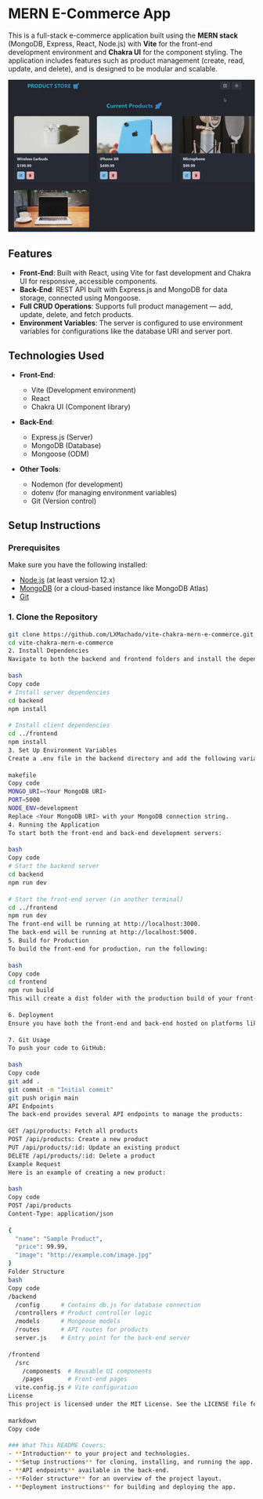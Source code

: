 # MERN E-Commerce App

This is a full-stack e-commerce application built using the **MERN stack** (MongoDB, Express, React, Node.js) with **Vite** for the front-end development environment and **Chakra UI** for the component styling. The application includes features such as product management (create, read, update, and delete), and is designed to be modular and scalable.

![Project Screenshot](frontend/public/screenshot-for-readme.png)

## Features

- **Front-End**: Built with React, using Vite for fast development and Chakra UI for responsive, accessible components.
- **Back-End**: REST API built with Express.js and MongoDB for data storage, connected using Mongoose.
- **Full CRUD Operations**: Supports full product management — add, update, delete, and fetch products.
- **Environment Variables**: The server is configured to use environment variables for configurations like the database URI and server port.

## Technologies Used

- **Front-End**: 
  - Vite (Development environment)
  - React
  - Chakra UI (Component library)

- **Back-End**:
  - Express.js (Server)
  - MongoDB (Database)
  - Mongoose (ODM)
  
- **Other Tools**:
  - Nodemon (for development)
  - dotenv (for managing environment variables)
  - Git (Version control)

## Setup Instructions

### Prerequisites

Make sure you have the following installed:
- [Node.js](https://nodejs.org/) (at least version 12.x)
- [MongoDB](https://www.mongodb.com/) (or a cloud-based instance like MongoDB Atlas)
- [Git](https://git-scm.com/)

### 1. Clone the Repository

```bash
git clone https://github.com/LXMachado/vite-chakra-mern-e-commerce.git
cd vite-chakra-mern-e-commerce
2. Install Dependencies
Navigate to both the backend and frontend folders and install the dependencies for both the server and client.

bash
Copy code
# Install server dependencies
cd backend
npm install

# Install client dependencies
cd ../frontend
npm install
3. Set Up Environment Variables
Create a .env file in the backend directory and add the following variables:

makefile
Copy code
MONGO_URI=<Your MongoDB URI>
PORT=5000
NODE_ENV=development
Replace <Your MongoDB URI> with your MongoDB connection string.
4. Running the Application
To start both the front-end and back-end development servers:

bash
Copy code
# Start the backend server
cd backend
npm run dev

# Start the front-end server (in another terminal)
cd ../frontend
npm run dev
The front-end will be running at http://localhost:3000.
The back-end will be running at http://localhost:5000.
5. Build for Production
To build the front-end for production, run the following:

bash
Copy code
cd frontend
npm run build
This will create a dist folder with the production build of your front-end.

6. Deployment
Ensure you have both the front-end and back-end hosted on platforms like Netlify/Vercel (for front-end) and Heroku or similar services (for back-end).

7. Git Usage
To push your code to GitHub:

bash
Copy code
git add .
git commit -m "Initial commit"
git push origin main
API Endpoints
The back-end provides several API endpoints to manage the products:

GET /api/products: Fetch all products
POST /api/products: Create a new product
PUT /api/products/:id: Update an existing product
DELETE /api/products/:id: Delete a product
Example Request
Here is an example of creating a new product:

bash
Copy code
POST /api/products
Content-Type: application/json

{
  "name": "Sample Product",
  "price": 99.99,
  "image": "http://example.com/image.jpg"
}
Folder Structure
bash
Copy code
/backend
  /config      # Contains db.js for database connection
  /controllers # Product controller logic
  /models      # Mongoose models
  /routes      # API routes for products
  server.js    # Entry point for the back-end server

/frontend
  /src
    /components  # Reusable UI components
    /pages       # Front-end pages
  vite.config.js # Vite configuration
License
This project is licensed under the MIT License. See the LICENSE file for more details.

markdown
Copy code

### What This README Covers:
- **Introduction** to your project and technologies.
- **Setup instructions** for cloning, installing, and running the app.
- **API endpoints** available in the back-end.
- **Folder structure** for an overview of the project layout.
- **Deployment instructions** for building and deploying the app.
